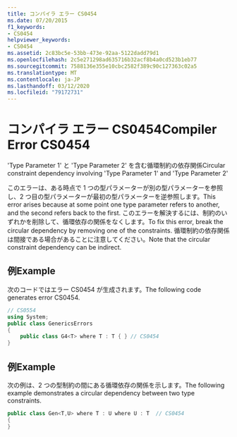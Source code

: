 ```yaml
---
title: コンパイラ エラー CS0454
ms.date: 07/20/2015
f1_keywords:
- CS0454
helpviewer_keywords:
- CS0454
ms.assetid: 2c83bc5e-53bb-473e-92aa-5122dadd79d1
ms.openlocfilehash: 2c5e271298ad635716b32acf8b4a0cd523b1eb77
ms.sourcegitcommit: 7588136e355e10cbc2582f389c90c127363c02a5
ms.translationtype: MT
ms.contentlocale: ja-JP
ms.lasthandoff: 03/12/2020
ms.locfileid: "79172731"
---
```

# <a name="compiler-error-cs0454"></a><span data-ttu-id="08b84-102">コンパイラ エラー CS0454</span><span class="sxs-lookup"><span data-stu-id="08b84-102">Compiler Error CS0454</span></span>
<span data-ttu-id="08b84-103">'Type Parameter 1' と 'Type Parameter 2' を含む循環制約の依存関係</span><span class="sxs-lookup"><span data-stu-id="08b84-103">Circular constraint dependency involving 'Type Parameter 1' and 'Type Parameter 2'</span></span>  
  
 <span data-ttu-id="08b84-104">このエラーは、ある時点で 1 つの型パラメーターが別の型パラメーターを参照し、2 つ目の型パラメーターが最初の型パラメーターを逆参照します。</span><span class="sxs-lookup"><span data-stu-id="08b84-104">This error arises because at some point one type parameter refers to another, and the second refers back to the first.</span></span> <span data-ttu-id="08b84-105">このエラーを解決するには、制約のいずれかを削除して、循環依存の関係をなくします。</span><span class="sxs-lookup"><span data-stu-id="08b84-105">To fix this error, break the circular dependency by removing one of the constraints.</span></span> <span data-ttu-id="08b84-106">循環制約の依存関係は間接である場合があることに注意してください。</span><span class="sxs-lookup"><span data-stu-id="08b84-106">Note that the circular constraint dependency can be indirect.</span></span>  
  
## <a name="example"></a><span data-ttu-id="08b84-107">例</span><span class="sxs-lookup"><span data-stu-id="08b84-107">Example</span></span>  
 <span data-ttu-id="08b84-108">次のコードではエラー CS0454 が生成されます。</span><span class="sxs-lookup"><span data-stu-id="08b84-108">The following code generates error CS0454.</span></span>  
  
```csharp  
// CS0554  
using System;  
public class GenericsErrors
{  
    public class G4<T> where T : T { } // CS0454  
}  
```  
  
## <a name="example"></a><span data-ttu-id="08b84-109">例</span><span class="sxs-lookup"><span data-stu-id="08b84-109">Example</span></span>  
 <span data-ttu-id="08b84-110">次の例は、2 つの型制約の間にある循環依存の関係を示します。</span><span class="sxs-lookup"><span data-stu-id="08b84-110">The following example demonstrates a circular dependency between two type constraints.</span></span>  
  
```csharp  
public class Gen<T,U> where T : U where U : T  // CS0454  
{  
}  
```
